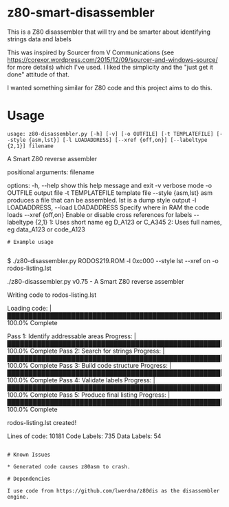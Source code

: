 # z80-smart-disassembler

This is a Z80 disassembler that will try and be smarter about identifying strings data and labels

This was inspired by Sourcer from V Communications (see https://corexor.wordpress.com/2015/12/09/sourcer-and-windows-source/ for more details) which I've used. I liked the simplicity and the "just get it done" attitude of that.

I wanted something similar for Z80 code and this project aims to do this.

# Usage
```
usage: z80-disassembler.py [-h] [-v] [-o OUTFILE] [-t TEMPLATEFILE] [--style {asm,lst}] [-l LOADADDRESS] [--xref {off,on}] [--labeltype {2,1}] filename
```
A Smart Z80 reverse assembler

positional arguments:
  filename

options:
  -h, --help            show this help message and exit
  -v                    verbose mode
  -o OUTFILE            output file
  -t TEMPLATEFILE       template file
  --style {asm,lst}     asm produces a file that can be assembled. lst is a dump style output
  -l LOADADDRESS, --load LOADADDRESS
                        Specify where in RAM the code loads
  --xref {off,on}       Enable or disable cross references for labels
  --labeltype {2,1}     1: Uses short name eg D_A123 or C_A345 2: Uses full names, eg data_A123 or code_A123
```
# Example usage


```
$ ./z80-disassembler.py RODOS219.ROM -l 0xc000 --style lst --xref on -o rodos-listing.lst

./z80-disassembler.py v0.75 - A Smart Z80 reverse assembler

Writing code to  rodos-listing.lst

Loading code: |██████████████████████████████████████████████████| 100.0% Complete

Pass 1: Identify addressable areas
    Progress: |██████████████████████████████████████████████████| 100.0% Complete
Pass 2: Search for strings
    Progress: |██████████████████████████████████████████████████| 100.0% Complete
Pass 3: Build code structure
    Progress: |██████████████████████████████████████████████████| 100.0% Complete
Pass 4: Validate labels
    Progress: |██████████████████████████████████████████████████| 100.0% Complete
Pass 5: Produce final listing
    Progress: |██████████████████████████████████████████████████| 100.0% Complete

rodos-listing.lst  created!

Lines of code: 10181
Code Labels: 735
Data Labels: 54
```

# Known Issues

* Generated code causes z80asm to crash.

# Dependencies

I use code from https://github.com/lwerdna/z80dis as the disassembler engine.
